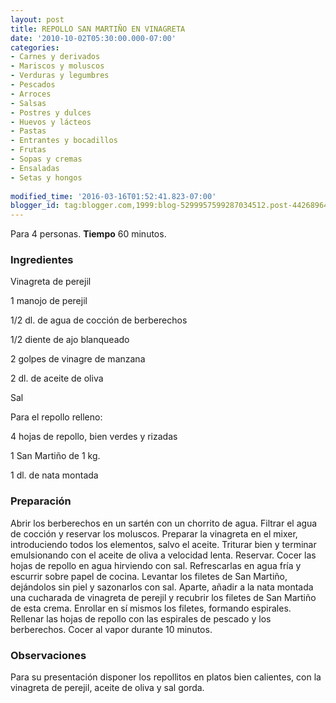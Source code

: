 ```yaml
---
layout: post
title: REPOLLO SAN MARTIÑO EN VINAGRETA
date: '2010-10-02T05:30:00.000-07:00'
categories:
- Carnes y derivados
- Mariscos y moluscos
- Verduras y legumbres
- Pescados
- Arroces
- Salsas
- Postres y dulces
- Huevos y lácteos
- Pastas
- Entrantes y bocadillos
- Frutas
- Sopas y cremas
- Ensaladas
- Setas y hongos
 
modified_time: '2016-03-16T01:52:41.823-07:00'
blogger_id: tag:blogger.com,1999:blog-5299957599287034512.post-4426896422732643878
---
```


Para 4 personas.
<b>Tiempo</b> 60 minutos.

<h3>Ingredientes</h3>

Vinagreta de perejil

1 manojo de perejil

1/2 dl. de agua de cocción de berberechos

1/2 diente de ajo blanqueado

2 golpes de vinagre de manzana

2 dl. de aceite de oliva

Sal

Para el repollo relleno:

4 hojas de repollo, bien verdes y rizadas

1 San Martiño de 1 kg.

1 dl. de nata montada

<h3>Preparación</h3>

Abrir los berberechos en un sartén con un chorrito de agua. Filtrar el agua de cocción y reservar los moluscos. Preparar la vinagreta en el mixer, introduciendo todos los elementos, salvo el aceite. Triturar bien y terminar emulsionando con el aceite de oliva a velocidad lenta. Reservar. Cocer las hojas de repollo en agua hirviendo con sal. Refrescarlas en agua fría y escurrir sobre papel de cocina. Levantar los filetes de San Martiño, dejándolos sin piel y sazonarlos con sal. Aparte, añadir a la nata montada una cucharada de vinagreta de perejil y recubrir los filetes de San Martiño de esta crema. Enrollar en sí mismos los filetes, formando espirales. Rellenar las hojas de repollo con las espirales de pescado y los berberechos. Cocer al vapor durante 10 minutos.

<h3>Observaciones</h3>

Para su presentación disponer los repollitos en platos bien calientes, con la vinagreta de perejil, aceite de oliva y sal gorda.

